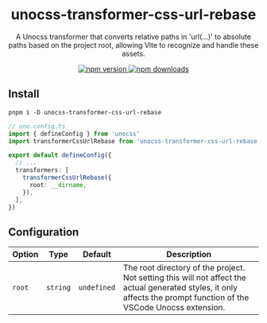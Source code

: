 <h1 align="center">unocss-transformer-css-url-rebase</h1>

<p align="center">A Unocss transformer that converts relative paths in 'url(...)' to absolute paths based on the project root, allowing Vite to recognize and handle these assets.</p>

<p align="center">
<a href="https://www.npmjs.com/package/unocss-transformer-css-url-rebase">
<img src="https://img.shields.io/npm/v/unocss-transformer-css-url-rebase?style=flat&colorA=080f12&colorB=1fa669" alt="npm version" />
</a>
<a href="https://www.npmjs.com/package/unocss-transformer-css-url-rebase">
<img src="https://img.shields.io/npm/dm/unocss-transformer-css-url-rebase?style=flat&colorA=080f12&colorB=1fa669" alt="npm downloads" />
</a>
</p>

## Install
```shell
pnpm i -D unocss-transformer-css-url-rebase
```

```ts
// uno.config.ts
import { defineConfig } from 'unocss'
import transformerCssUrlRebase from 'unocss-transformer-css-url-rebase'

export default defineConfig({
  // ...
  transformers: [
    transformerCssUrlRebase({
      root: __dirname,
    }),
  ],
})
```

## Configuration

| Option | Type | Default | Description |
|--------|------|---------|-------------|
| `root` | `string` | `undefined` | The root directory of the project. Not setting this will not affect the actual generated styles, it only affects the prompt function of the VSCode Unocss extension. |

